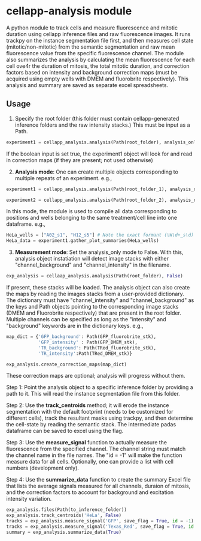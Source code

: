 # cellapp-analysis module
A python module to track cells and measure fluorescence and mitotic duration using cellapp inference files and raw fluorescence images. It runs trackpy on the instance segmentation file first, and then measures cell state (mitotic/non-mitotic) from the semantic segmentation and raw mean fluorescence value from the specific fluorescence channel. The module also summarizes the analysis by calculating the mean fluorescence for each cell ove4r the duration of mitosis, the total mitotic duration, and correction factors based on intensity and background correction maps (must be acquired using empty wells with DMEM and fluorobrite respectively).
This analysis and summary are saved as separate excel spreadsheets.

## Usage
1. Specify the root folder (this folder must contain cellapp-generated inference folders and the raw intensity stacks.) This must be input as a Path.

```python
experiment1 = cellapp_analysis.analysis(Path(root_folder), analysis_only: False)
```
If the boolean input is set true, the experiment1 object will look for and read in correction maps (if they are present; not used otherwise)

2. **Analysis mode**: One can create multiple objects corresponding to multiple repeats of an experiment.
e.g., 

```python
experiment1 = cellapp_analysis.analysis(Path(root_folder_1), analysis_only: False)

experiment2 = cellapp_analysis.analysis(Path(root_folder_2), analysis_only: False)
```

In this mode, the module is used to compile all data corresponding to positions and wells belonging to the same treatment/cell line into one dataframe. e.g.,

```python
HeLa_wells = ["A02_s1", "H12_s5"] # Note the exact formant (\W\d+_s\d)
HeLa_data = experiment1.gather_plot_summaries(HeLa_wells)  
```

3. **Measurement mode**: Set the analysis_only mode to False. With this, analysis object instatiation will detect image stacks with either "channel_background" and "channel_intensity" in the filename. 

```python
exp_analysis = cellaap_analysis.analysis(Path(root_folder), False)
```

If present, these stacks will be loaded. The analysis object can also create the maps by reading the images stacks from a user-provided dictionary. The dictionary must have "channel_intensity" and "channel_background" as the keys and Path objects pointing to the corresponding image stacks (DMEM and Fluorobrite respectively) that are present in the root folder. Multiple channels can be specified as long as the "intensity" and "background" keywords are in the dictionary keys. e.g.,

```python
map_dict = {'GFP_background': Path(GFP_fluorobrite_stk),
            'GFP_intensity' : Path(GFP_DMEM_stk), 
            'TR_background': Path(TRed_fluorobrite_stk),
            'TR_intensity':Path(TRed_DMEM_stk)}

exp_analysis.create_correction_maps(map_dict)
```

These correction maps are optional; analysis will progress without them.

Step 1: Point the analysis object to a specific inference folder by providing a path to it. This will read the instance segmentation file from this folder. 

Step 2: Use the **track_centroids** method; it will erode the instance segmentation with the default footprint (needs to be customized for different cells), track the resultant masks using trackpy, and then determine the cell-state by reading the semantic stack. The intermediate padas dataframe can be saved to excel using the flag.

Step 3: Use the **measure_signal** function to actually measure the fluorescence from the specified channel. The channel string must match the channel name in the file names. The "id = -1" will make the function measure data for all cells. Optionally, one can provide a list with cell numbers (development only).

Step 4: Use the **summarize_data** function to create the summary Excel file that lists the average signals measured for all channels, duraion of mitosis, and the correction factors to account for background and excitation intensity variation.

```python
exp_analysis.files(Path(to_inference_folder))
exp_analysis.track_centroids('HeLa', False)
tracks = exp_analysis.measure_signal('GFP', save_flag = True, id = -1)
tracks = exp_analysis.measure_signal('Texas_Red', save_flag = True, id = -1)
summary = exp_analysis.summarize_data(True)
```


